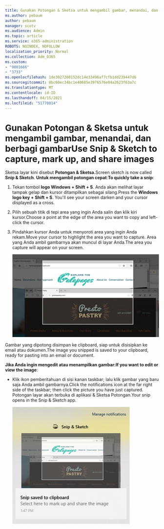 ```yaml
---
title: Gunakan Potongan & Sketsa untuk mengambil gambar, menandai, dan berbagi gambar
ms.author: pebaum
author: pebaum
manager: scotv
ms.audience: Admin
ms.topic: article
ms.service: o365-administration
ROBOTS: NOINDEX, NOFOLLOW
localization_priority: Normal
ms.collection: Adm_O365
ms.custom:
- "9001666"
- "3733"
ms.openlocfilehash: 1de3027260152dc14e33496af7cfb1dd239447d6
ms.sourcegitcommit: 8bc60ec34bc1e40685e3976576e04a2623f63a7c
ms.translationtype: MT
ms.contentlocale: id-ID
ms.lasthandoff: 04/15/2021
ms.locfileid: "51770814"
---
```

# <a name="use-snip--sketch-to-capture-mark-up-and-share-images"></a><span data-ttu-id="9d226-102">Gunakan Potongan & Sketsa untuk mengambil gambar, menandai, dan berbagi gambar</span><span class="sxs-lookup"><span data-stu-id="9d226-102">Use Snip & Sketch to capture, mark up, and share images</span></span>

<span data-ttu-id="9d226-103">Sketsa layar kini disebut **Potongan & Sketsa.**</span><span class="sxs-lookup"><span data-stu-id="9d226-103">Screen sketch is now called **Snip & Sketch**.</span></span> <span data-ttu-id="9d226-104">**Untuk mengambil potongan cepat**:</span><span class="sxs-lookup"><span data-stu-id="9d226-104">**To quickly take a snip**:</span></span>

1. <span data-ttu-id="9d226-105">Tekan tombol **logo Windows + Shift + S**. Anda akan melihat layar tampak gelap dan kursor ditampilkan sebagai silang.</span><span class="sxs-lookup"><span data-stu-id="9d226-105">Press the **Windows logo key + Shift + S**. You'll see your screen darken and your cursor displayed as a cross.</span></span> 

2. <span data-ttu-id="9d226-106">Pilih sebuah titik di tepi area yang ingin Anda salin dan klik kiri kursor.</span><span class="sxs-lookup"><span data-stu-id="9d226-106">Choose a point at the edge of the area you want to copy and left-click the cursor.</span></span> 

3. <span data-ttu-id="9d226-107">Pindahkan kursor Anda untuk menyoroti area yang ingin Anda rekam.</span><span class="sxs-lookup"><span data-stu-id="9d226-107">Move your cursor to highlight the area you want to capture.</span></span> <span data-ttu-id="9d226-108">Area yang Anda ambil gambarnya akan muncul di layar Anda.</span><span class="sxs-lookup"><span data-stu-id="9d226-108">The area you capture will appear on your screen.</span></span>

   ![gambar pilihan yang disorot](media/snipone.png)

<span data-ttu-id="9d226-110">Gambar yang dipotong disimpan ke clipboard, siap untuk disisipkan ke email atau dokumen.</span><span class="sxs-lookup"><span data-stu-id="9d226-110">The image you snipped is saved to your clipboard, ready for pasting into an email or document.</span></span> 

<span data-ttu-id="9d226-111">**Jika Anda ingin mengedit atau menampilkan gambar:**</span><span class="sxs-lookup"><span data-stu-id="9d226-111">**If you want to edit or view the image**:</span></span> 

- <span data-ttu-id="9d226-112">Klik ikon pemberitahuan di sisi kanan taskbar; lalu klik gambar yang baru saja Anda ambil gambarnya.</span><span class="sxs-lookup"><span data-stu-id="9d226-112">Click the notifications icon at the far right side of the taskbar; then click the picture you have just captured.</span></span> <span data-ttu-id="9d226-113">Potongan layar akan terbuka di aplikasi & Sketsa Potongan.</span><span class="sxs-lookup"><span data-stu-id="9d226-113">Your snip opens in the Snip & Sketch app.</span></span>

   ![gambar yang ditampilkan dalam aplikasi potongan](media/sniptwo.png)
